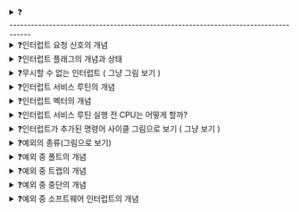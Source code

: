 <details>
<summary>❓</summary>

>""

</details>
------------------------------------------------------------------------------------

<details>
<summary>❓인터럽트 요청 신호의 개념</summary>

>"CPU의 정상적인 실행 흐름을 끊는 인터럽트 전에 CPU에게 신호를 보내는 것"
![image](https://github.com/user-attachments/assets/2d116b25-fdb6-4261-8253-94f015762eef)

</details>

<details>
<summary>❓인터럽트 플래그의 개념과 상태</summary>

>"인터럽트 플래그는 하드웨어 인터럽트를 받아들일지, 무시할 지를 결정하는 플래그이다."

</details>

<details>
<summary>❓무시할 수 없는 인터럽트 ( 그냥 그림 보기 )</summary>

>"정전이나 고장 같은 인터럽트는 막을 수 없는 인터럽트이다.![image](https://github.com/user-attachments/assets/59b1cab1-d8f4-4de4-b9a6-978c0d72a5a7)
"

</details>

<details>
<summary>❓인터럽트 서비스 루틴의 개념</summary>

>"인터럽트를 처리하기 위한 프로그램(인터럽트 발생 시 어떻게 해야할 지 알려주는 프로그램)이다. 인터럽트 핸들러라고도 불린다."
![image](https://github.com/user-attachments/assets/e3ae920c-56a5-4796-be38-df0638b7502d)

</details>

<details>
<summary>❓인터럽트 벡터의 개념</summary>

>"CPU는 각기 다른 인터럽트 서비스 루틴을 구분할 수 있어야 한다. 인터럽트 서비스 루틴을 구별하기 위한 정보를 인터럽트 벡터라고 한다."
![image](https://github.com/user-attachments/assets/ba471456-bf46-4bd9-8c4b-177053fb165b)

</details>

<details>
<summary>❓인터럽트 서비스 루틴 실행 전 CPU는 어떻게 할까?</summary>

>"현재 프로그램을 재개하기 위해 필요한 모든 내용을 스택에 백업해두고 이후 인터럽트 서비스 루틴을 실행한다.![image](https://github.com/user-attachments/assets/bebab941-f27c-49c0-bd31-de40936bcb91)
"

</details>

<details>
<summary>❓인터럽트가 추가된 명령어 사이클 그림으로 보기 ( 그냥 보기 )</summary>

>"![image](https://github.com/user-attachments/assets/bc3312ab-d9ad-4296-a620-99714ea54af3)
"

</details>

<details>
<summary>❓예외의 종류(그림으로 보기)</summary>

>"![image](https://github.com/user-attachments/assets/357a25c2-5d65-418f-9739-c9f2f5710d08)
"

</details>

<details>
<summary>❓예외 중 폴트의 개념</summary>

>"폴트(fault)는 예외를 처리한 직후에 예외가 발생한 명령어부터 실행을 재개하는 예외이다."

</details>

<details>
<summary>❓예외 중 트랩의 개념</summary>

>"트랩(trap)은 예외를 처리한 직후, 예외가 발생한 명령어의 다음 명령어부터 실행을 재개하는 예외이다."

</details>

<details>
<summary>❓예외 중 중단의 개념</summary>

>"중단(abort)는 CPU가 실행 중인 프로그램을 강제로 중단시킬 수 밖에 없는 심각한 오류를 발견했을 때 발생하는 예외이다."

</details>

<details>
<summary>❓예외 중 소프트웨어 인터럽트의 개념</summary>

>"소프트웨어 인터럽트(software interrupt)는 시스템 호출이 발생했을 때 나타나는 예외이다."

</details>
